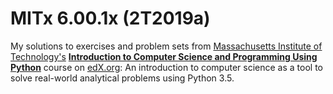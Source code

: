 # MITx 6.00.1x (2T2019a)

My solutions to exercises and problem sets from [Massachusetts Institute of Technology's](https://www.edx.org/school/mitx) **[Introduction to Computer Science and Programming Using Python](https://courses.edx.org/courses/course-v1:MITx+6.00.1x+2T2019a/course/)** course on [edX.org](https://www.edx.org/): An introduction to computer science as a tool to solve real-world analytical problems using Python 3.5.
